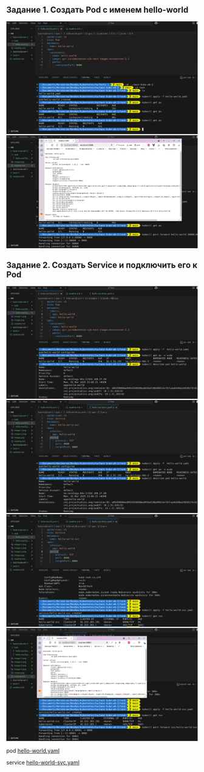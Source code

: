 ## Задание 1. Создать Pod с именем hello-world

![alt text](image.png)
![alt text](image-1.png)

## Задание 2. Создать Service и подключить его к Pod

![alt text](image-2.png)
![alt text](image-3.png)
![alt text](image-4.png)
![alt text](image-5.png)


pod [hello-world.yaml](./task/hello-world.yaml)

service [hello-world-svc.yaml](./task/hello-world-svc.yaml)
